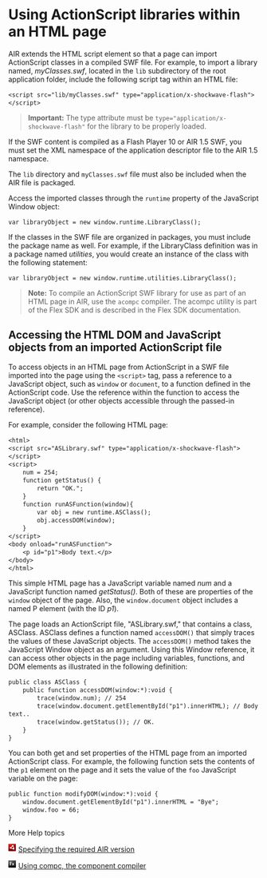 # Using ActionScript libraries within an HTML page

AIR extends the HTML script element so that a page can import ActionScript
classes in a compiled SWF file. For example, to import a library named,
_myClasses.swf_, located in the `lib` subdirectory of the root application
folder, include the following script tag within an HTML file:

    <script src="lib/myClasses.swf" type="application/x-shockwave-flash"></script>

> **Important:** The type attribute must be
> `type="application/x-shockwave-flash"` for the library to be properly loaded.

If the SWF content is compiled as a Flash Player 10 or AIR 1.5 SWF, you must set
the XML namespace of the application descriptor file to the AIR 1.5 namespace.

The `lib` directory and `myClasses.swf` file must also be included when the AIR
file is packaged.

Access the imported classes through the `runtime` property of the JavaScript
Window object:

    var libraryObject = new window.runtime.LibraryClass();

If the classes in the SWF file are organized in packages, you must include the
package name as well. For example, if the LibraryClass definition was in a
package named _utilities_, you would create an instance of the class with the
following statement:

    var libraryObject = new window.runtime.utilities.LibraryClass();

> **Note:** To compile an ActionScript SWF library for use as part of an HTML
> page in AIR, use the `acompc` compiler. The acompc utility is part of the Flex
> SDK and is described in the Flex SDK documentation.

## Accessing the HTML DOM and JavaScript objects from an imported ActionScript file

To access objects in an HTML page from ActionScript in a SWF file imported into
the page using the `<script>` tag, pass a reference to a JavaScript object, such
as `window` or `document`, to a function defined in the ActionScript code. Use
the reference within the function to access the JavaScript object (or other
objects accessible through the passed-in reference).

For example, consider the following HTML page:

    <html>
    <script src="ASLibrary.swf" type="application/x-shockwave-flash"></script>
    <script>
        num = 254;
        function getStatus() {
            return "OK.";
        }
        function runASFunction(window){
            var obj = new runtime.ASClass();
            obj.accessDOM(window);
        }
    </script>
    <body onload="runASFunction">
        <p id="p1">Body text.</p>
    </body>
    </html>

This simple HTML page has a JavaScript variable named _num_ and a JavaScript
function named _getStatus()_. Both of these are properties of the `window`
object of the page. Also, the `window.document` object includes a named P
element (with the ID _p1_).

The page loads an ActionScript file, "ASLibrary.swf," that contains a class,
ASClass. ASClass defines a function named `accessDOM()` that simply traces the
values of these JavaScript objects. The `accessDOM()` method takes the
JavaScript Window object as an argument. Using this Window reference, it can
access other objects in the page including variables, functions, and DOM
elements as illustrated in the following definition:

    public class ASClass {
    	public function accessDOM(window:*):void {
    		trace(window.num); // 254
    		trace(window.document.getElementById("p1").innerHTML); // Body text..
    		trace(window.getStatus()); // OK.
    	}
    }

You can both get and set properties of the HTML page from an imported
ActionScript class. For example, the following function sets the contents of the
`p1` element on the page and it sets the value of the `foo` JavaScript variable
on the page:

    public function modifyDOM(window:*):void {
    	window.document.getElementById("p1").innerHTML = "Bye";
    	window.foo = 66;
    }

More Help topics

![](../../img/airLinkIndicator.png)
[Specifying the required AIR version](https://web.archive.org/web/20150913114906/http://help.adobe.com/en_US/air/build/WS5b3ccc516d4fbf351e63e3d118666ade46-7ff1.html#WSe3d2d52902616553396777a311d6a2e014f-8000)

![](../../img/flexLinkIndicator.png)
[Using compc, the component compiler](https://web.archive.org/web/20150611085602/https://help.adobe.com/en_US/Flex/4.0/UsingSDK/WS2db454920e96a9e51e63e3d11c0bf69084-7fd2.html)
